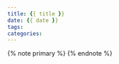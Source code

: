 ```yaml
---
title: {{ title }}
date: {{ date }}
tags:
categories:
---
```


{% note primary %} {% endnote %}
<meta name="referrer" content="no-referrer" />


<!--more-->